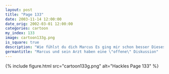 ```yaml
---
layout: post
title: "Page 133"
date: 2003-11-14 12:00:00
date_orig: 2002-03-01 12:00:00
categories: cartoon
my_index: 133
image: cartoon133g.png
is_square: true
description: "Wie fühlst du dich Marcus Es ging mir schon besser Dieses Mal hattest du Glück. Achte auf deinen Blutdruck, oder wir müssen nächstes mal evtl eine Open Nein! Nicht Open Source Deshalb bin ich ja gewissermaßen hier Ich wollte \"Open Heart Surgery\" sagen Ach, das ist alles Marcus"
germantitle: "Marcus und sein Arzt haben eine \"offene\" Diskussion"
---
```


{% include figure.html src="cartoon133g.png" alt="Hackles Page 133"  %}
